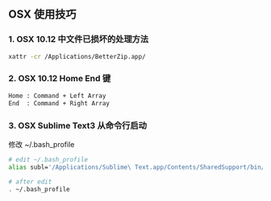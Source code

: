 OSX 使用技巧
---
### 1. OSX 10.12 中文件已损坏的处理方法
```bash
xattr -cr /Applications/BetterZip.app/
```

### 2. OSX 10.12 Home End 键
```bash
Home : Command + Left Array
End  : Command + Right Array
```

### 3. OSX Sublime Text3 从命令行启动
修改 ~/.bash_profile
```bash
# edit ~/.bash_profile
alias subl='/Applications/Sublime\ Text.app/Contents/SharedSupport/bin/subl'

# after edit
. ~/.bash_profile
```